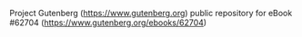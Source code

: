 Project Gutenberg (https://www.gutenberg.org) public repository for eBook #62704 (https://www.gutenberg.org/ebooks/62704)
